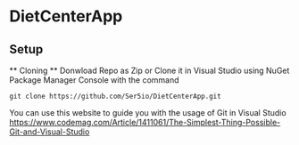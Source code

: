 # DietCenterApp
## Setup

** Cloning **
Donwload Repo as Zip or Clone it in Visual Studio using NuGet Package Manager Console with the command
```
git clone https://github.com/Ser5io/DietCenterApp.git
```

You can use this website to guide you with the usage of Git in Visual Studio
https://www.codemag.com/Article/1411061/The-Simplest-Thing-Possible-Git-and-Visual-Studio
